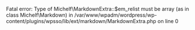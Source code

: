 
Fatal error: Type of Michelf\MarkdownExtra::$em_relist must be array (as in class Michelf\Markdown) in /var/www/wpadm/wordpress/wp-content/plugins/wpsso/lib/ext/markdown/MarkdownExtra.php on line 0
